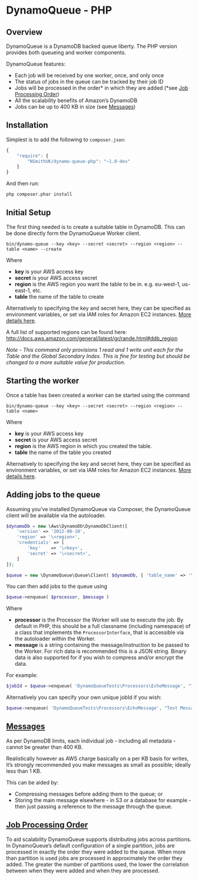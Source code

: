 # DynamoQueue - PHP

Overview
------------
DynamoQueue is a DynamoDB backed queue liberty. The PHP version provides both queueing and worker components.

DynamoQueue features:

* Each job will be received by one worker, once, and only once
* The status of jobs in the queue can be tracked by their job ID
* Jobs will be processed in the order\* in which they are added (\*see [Job Processing Order](#order))
* All the scalability benefits of Amazon’s DynamoDB
* Jobs can be up to 400 KB in size (see [Messages](#messages))


Installation
------------

Simplest is to add the following to `composer.json`:

```javascript
{
    "require": {
        "NSmithUK/dynamo-queue-php": "~1.0-dev"
    }
}
```

And then run:

```bash
php composer.phar install
```

Initial Setup
------------
The first thing needed is to create a suitable table in DynamoDB. This can be done directly form the DynamoQueue Worker client.

```
bin/dynamo-queue --key <key> --secret <secret> --region <region> --table <name> --create
```

Where

* **key** is your AWS access key
* **secret** is your AWS access secret
* **region** is the AWS region you want the table to be in. e.g. eu-west-1, us-east-1, etc.
* **table** the name of the table to create

Alternatively to specifying the key and secret here, they can be specified as environment variables, or set via IAM roles for Amazon EC2 instances. [More details here](http://docs.aws.amazon.com/aws-sdk-php/v3/guide/guide/credentials.html). 

A full list of supported regions can be found here: <http://docs.aws.amazon.com/general/latest/gr/rande.html#ddb_region>

_Note - This command only provisions 1 read and 1 write unit each for the Table and the Global Secondary Index. This is fine for testing but should be changed to a more suitable value for production._

Starting the worker
------------
Once a table has been created a worker can be started using the command
```
bin/dynamo-queue --key <key> --secret <secret> --region <region> --table <name>
```
Where

* **key** is your AWS access key
* **secret** is your AWS access secret
* **region** is the AWS region in which you created the table.
* **table** the name of the table you created

Alternatively to specifying the key and secret here, they can be specified as environment variables, or set via IAM roles for Amazon EC2 instances. [More details here](http://docs.aws.amazon.com/aws-sdk-php/v3/guide/guide/credentials.html). 

Adding jobs to the queue
------------
Assuming you've installed DynamoQueue via Composer, the DynamoQueue client will be available via the autoloader.

```php
$dynamoDb = new \Aws\DynamoDb\DynamoDbClient([
    'version' => '2012-08-10',
    'region' => '\<region>',
    'credentials' => [
        'key'    => '\<key>',
        'secret' => '\<secret>',
    ]
]);

$queue = new \DynamoQueue\Queue\Client( $dynamoDb, [ 'table_name' => '\<table name>' ] );
```

You can then add jobs to the queue using 

```php
$queue->enqueue( $processor, $message )
```

Where

* **processor** is the Processor the Worker will use to execute the job. By default in PHP, this should be a full classname (including namespace) of a class that implements the `ProcessorInterface`, that is accessible via the autoloader within the Worker.
* **message** is a string containing the message/instruction to be passed to the Worker. For rich data is recommended this is a JSON string. Binary data is also supported for if you wish to compress and/or encrypt the data.

For example:

```php
$jobId = $queue->enqueue( 'DynamoQueueTests\Processors\EchoMessage', "Test Message" );
```

Alternatively you can specify your own unique jobId if you wish:
 
```php
$queue->enqueue( 'DynamoQueueTests\Processors\EchoMessage', "Test Message", "id-1" );
```


[Messages](id:messages)
------------
As per DynamoDB limits, each individual job - including all metadata - cannot be greater than 400 KB.

Realistically however as AWS charge basically on a per KB basis for writes, it’s strongly recommended you make messages as small as possible; ideally less than 1 KB.

This can be aided by:

* Compressing messages before adding them to the queue; or
* Storing the main message elsewhere - in S3 or a database for example - then just passing a reference to the message through the queue.


[Job Processing Order](id:order)
------------
To aid scalability DynamoQueue supports distributing jobs across partitions. In DynamoQueue’s default configuration of a single partition, jobs are processed in exactly the order they were added to the queue. When more than partition is used jobs are processed in approximately the order they added. The greater the number of partitions used, the lower the correlation between when they were added and when they are processed.
